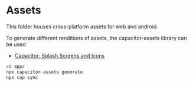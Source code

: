 # Assets

This folder houses cross-platform assets for web and android.

To generate different renditions of assets, the capacitor-assets library can be used
 - [Capacitor: Splash Screens and Icons](https://capacitorjs.com/docs/guides/splash-screens-and-icons)

```bash
cd app/
npx capacitor-assets generate
npx cap sync
```